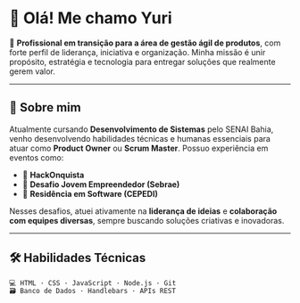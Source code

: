 # 👋 Olá! Me chamo Yuri

🎯 **Profissional em transição para a área de gestão ágil de produtos**, com forte perfil de liderança, iniciativa e organização. Minha missão é unir propósito, estratégia e tecnologia para entregar soluções que realmente gerem valor.

---

## 🧠 Sobre mim

Atualmente cursando **Desenvolvimento de Sistemas** pelo SENAI Bahia, venho desenvolvendo habilidades técnicas e humanas essenciais para atuar como **Product Owner** ou **Scrum Master**. Possuo experiência em eventos como:

- 🚀 **HackOnquista**
- 💼 **Desafio Jovem Empreendedor (Sebrae)**
- 🧪 **Residência em Software (CEPEDI)**

Nesses desafios, atuei ativamente na **liderança de ideias** e **colaboração com equipes diversas**, sempre buscando soluções criativas e inovadoras.

---

## 🛠️ Habilidades Técnicas

```bash
💻 HTML · CSS · JavaScript · Node.js · Git
🗃️ Banco de Dados · Handlebars · APIs REST

